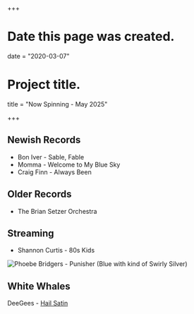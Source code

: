 +++
# Date this page was created.
date = "2020-03-07"

# Project title.
title = "Now Spinning - May 2025"

+++

## Newish Records
* Bon Iver - Sable, Fable
* Momma - Welcome to My Blue Sky
* Craig Finn - Always Been


## Older Records

* The Brian Setzer Orchestra


## Streaming
* Shannon Curtis - 80s Kids


![Phoebe Bridgers - Punisher (Blue with kind of Swirly Silver)](/img/punisher.jpg)

## White Whales

DeeGees - [Hail Satin](https://www.discogs.com/release/19529575-Dee-Gees-2-Foo-Fighters-Hail-Satin)
